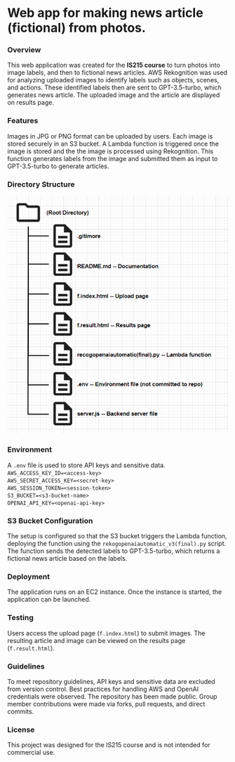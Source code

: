 # Web app for making news article (fictional) from photos.

### Overview
This web application was created for the **IS215 course** to turn photos into image labels, and then to  fictional news articles. AWS Rekognition was used for analyzing uploaded images to identify labels such as objects, scenes, and actions. These identified labels then are sent to GPT-3.5-turbo, which generates news article. The uploaded image and the article are displayed on results page.

### Features
Images in JPG or PNG format can be uploaded by users. Each image is stored securely in an S3 bucket.  A Lambda function is triggered once the image is stored and the the image is processed using Rekognition. This function generates labels from the image and submitted them as input to GPT-3.5-turbo to generate articles.

### Directory Structure
![Image Description](Structure.PNG) 

### Environment
A `.env` file is used to store API keys and sensitive data.<br>
`AWS_ACCESS_KEY_ID=<access-key>`<br>
`AWS_SECRET_ACCESS_KEY=<secret-key>`<br>
`AWS_SESSION_TOKEN=<session-token>`<br>
`S3_BUCKET=<s3-bucket-name>`<br>
`OPENAI_API_KEY=<openai-api-key>`<br>

### S3 Bucket Configuration
The setup is configured so that the S3 bucket triggers the Lambda function, deploying the function using the `rekogopenaiautomatic_v3(final).py` script. The function sends the detected labels to GPT-3.5-turbo, which returns a fictional news article based on the labels.

### Deployment
The application runs on an EC2 instance. Once the instance is started, the application can be launched. 

### Testing
Users access the upload page (`f.index.html`) to submit images. The resulting article and image can be viewed on the results page (`f.result.html`).

### Guidelines
To meet repository guidelines, API keys and sensitive data are excluded from version control. Best practices for handling AWS and OpenAI credentials were observed. The repository has been made public. Group member contributions were made via forks, pull requests, and direct commits.

### License
This project was designed for the IS215 course and is not intended for commercial use.
